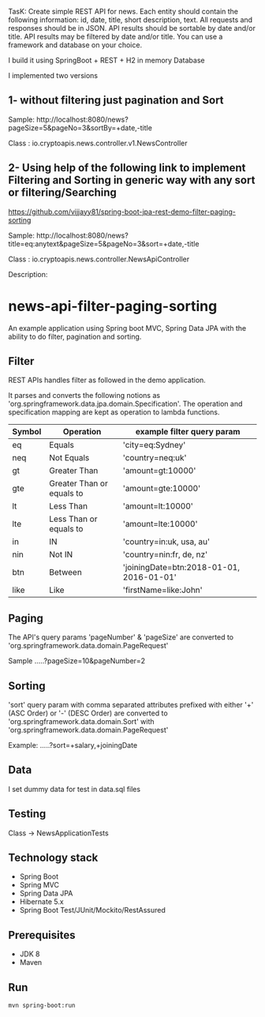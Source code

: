 TasK:
	Create simple REST API for news. 
	Each entity should contain the following information: 
	id, date, title, short description, text.
	All requests and responses should be in JSON. 
	API results should be sortable by date and/or title. 
	API results may be filtered by date and/or title. 
	You can use a framework and database on your choice.

I build it using SpringBoot + REST + H2 in memory Database

I implemented two versions 

## 1- without filtering just pagination and Sort 
Sample:
http://localhost:8080/news?pageSize=5&pageNo=3&sortBy=+date,-title

Class :
io.cryptoapis.news.controller.v1.NewsController

## 2- Using help of the following link to implement Filtering and Sorting in generic way with any sort or filtering/Searching
https://github.com/vijjayy81/spring-boot-jpa-rest-demo-filter-paging-sorting

Sample:
http://localhost:8080/news?title=eq:anytext&pageSize=5&pageNo=3&sort=+date,-title

Class :
io.cryptoapis.news.controller.NewsApiController


Description:


# news-api-filter-paging-sorting

An example application using Spring boot MVC, Spring Data JPA with the ability to do filter, pagination and sorting.

## Filter

REST APIs handles filter as followed in the demo application. 

It parses and converts the following notions as 'org.springframework.data.jpa.domain.Specification'. 
The operation and specification mapping are kept as operation to lambda functions.

|   Symbol       |Operation                      |example filter query param                     |
|----------------|-------------------------------|-----------------------------|
|eq              | Equals                        |'city=eq:Sydney'
|neq             | Not Equals                    |'country=neq:uk'             |
|gt              | Greater Than                  |'amount=gt:10000'            |
|gte             | Greater Than or equals to     |'amount=gte:10000'           |
|lt              | Less Than                     |'amount=lt:10000'            |
|lte             | Less Than or equals to        |'amount=lte:10000'           |
|in              | IN                            |'country=in:uk, usa, au'            |
|nin             | Not IN                        |'country=nin:fr, de, nz'            |
|btn             | Between                       |'joiningDate=btn:2018-01-01, 2016-01-01'            |
|like            | Like                          |'firstName=like:John'            |

## Paging
The API's query params 'pageNumber' & 'pageSize' are converted to 'org.springframework.data.domain.PageRequest'

Sample
.....?pageSize=10&pageNumber=2

## Sorting
'sort' query param with comma separated attributes prefixed with either '+' (ASC Order) or '-' (DESC Order) are converted 
to 'org.springframework.data.domain.Sort' with 'org.springframework.data.domain.PageRequest'

Example: .....?sort=+salary,+joiningDate


## Data
I set dummy data for test in data.sql files 

## Testing 
Class -> NewsApplicationTests

## Technology stack
-   Spring Boot
-   Spring MVC
-   Spring Data JPA
-   Hibernate 5.x
-   Spring Boot Test/JUnit/Mockito/RestAssured

## Prerequisites
- JDK 8
- Maven

## Run
	mvn spring-boot:run

